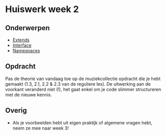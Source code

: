 # Huiswerk week 2

## Onderwerpen
- [Extends](http://php.net/manual/en/keyword.extends.php)
- [Interface](http://www.sunilb.com/php/php5-tutorials-abstract-class-and-interface)
- [Namespaces](http://www.php.net/manual/en/language.namespaces.basics.php)

## Opdracht
Pas de theorie van vandaag toe op de muziekcollectie opdracht die je hebt gemaakt (1.3, 2.1, 2.2 & 2.3 van de reguliere les). 
De uitwerking aan de voorkant veranderd niet (!), het gaat enkel om je code slimmer structureren met de nieuwe kennis.

## Overig
- Als je voorbeelden hebt uit eigen praktijk of algemene vragen hebt, neem ze mee naar week 3!
